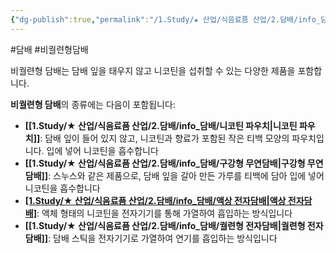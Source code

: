 ```yaml
---
{"dg-publish":true,"permalink":"/1.Study/★ 산업/식음료픔 산업/2.담배/info_담배/비궐련형 담배/","created":"2024-09-03T13:55:01.440+09:00","updated":"2025-06-03T20:07:20.281+09:00"}
---
```


#담배 #비궐련형담배


비궐련형 담배는 담배 잎을 태우지 않고 니코틴을 섭취할 수 있는 다양한 제품을 포함합니다.

**비궐련형 담배**의 종류에는 다음이 포함됩니다:

- **[[1.Study/★ 산업/식음료픔 산업/2.담배/info_담배/니코틴 파우치\|니코틴 파우치]]**: 담배 잎이 들어 있지 않고, 니코틴과 향료가 포함된 작은 티백 모양의 파우치입니다. 입에 넣어 니코틴을 흡수합니다
- **[[1.Study/★ 산업/식음료픔 산업/2.담배/info_담배/구강형 무연담배\|구강형 무연담배]]**: 스누스와 같은 제품으로, 담배 잎을 갈아 만든 가루를 티백에 담아 입에 넣어 니코틴을 흡수합니다
- **[[1.Study/★ 산업/식음료픔 산업/2.담배/info_담배/액상 전자담배\|액상 전자담배]]([[Vape\|Vape]])**: 액체 형태의 니코틴을 전자기기를 통해 가열하여 흡입하는 방식입니다
- **[[1.Study/★ 산업/식음료픔 산업/2.담배/info_담배/궐련형 전자담배\|궐련형 전자담배]]**: 담배 스틱을 전자기기로 가열하여 연기를 흡입하는 방식입니다